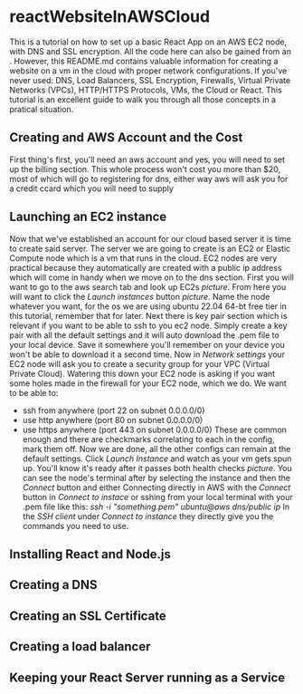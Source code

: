 # reactWebsiteInAWSCloud
This is a tutorial on how to set up a basic React App on an AWS EC2 node, with DNS and SSL encryption.  All the code here can also be gained from an <npx create-react-app command>.  However, this README.md contains valuable information for creating a website on a vm in the cloud with proper network configurations.  If you've never used: DNS, Load Balancers, SSL Encryption, Firewalls, Virtual Private Networks (VPCs), HTTP/HTTPS Protocols, VMs, the Cloud or React.  This tutorial is an excellent guide to walk you through all those concepts in a pratical situation.
## Creating and AWS Account and the Cost
First thing's first, you'll need an aws account and yes, you will need to set up the billing section.  This whole process won't cost you more than $20, most of which will go to registering for dns, either way aws will ask you for a credit ccard which you will need to supply 
## Launching an EC2 instance
  Now that we've established an account for our cloud based server it is time to create said server.  The server we are going to create is an EC2 or Elastic Compute node which is a vm that runs in the cloud.  EC2 nodes are very practical because they automatically are created with a public ip address which will come in handy when we move on to the dns section.  First you will want to go to the aws search tab and look up EC2s *picture*.  From here you will want to click the *Launch instances* button *picture*.
  Name the node whatever you want, for the os we are using ubuntu 22.04 64-bt free tier in this tutorial, remember that for later.
  Next there is key pair section which is relevant if you want to be able to ssh to you ec2 node.  Simply create a key pair with all the default settings and it will auto download the .pem file to your local device.  Save it somewhere you'll remember on your device you won't be able to download it a second time.
  Now in *Network settings* your EC2 node will ask you to create a security group for your VPC (Virtual Private Cloud).  Watering this down your EC2 node is asking if you want some holes made in the firewall for your EC2 node, which we do.  We want to be able to:
  - ssh from anywhere (port 22 on subnet 0.0.0.0/0)
  - use http anywhere (port 80 on subnet 0.0.0.0/0)
  - use https anywhere (port 443 on subnet 0.0.0.0/0)
  These are common enough and there are checkmarks correlating to each in the config, mark them off.
  Now we are done, all the other configs can remain at the default settings.  Click *Launch Instance* and watch as your vm gets spun up.  You'll know it's ready after it passes both health checks *picture*.  You can see the node's terminal after by selecting the instance and then the *Connect* button and either Connecting directly in AWS with the *Connect* button in *Connect to instace* or sshing from your local terminal with your .pem file like this:
  *ssh -i "*something*.pem" ubuntu@*aws dns/public ip**
  In the *SSH client* under *Connect to instance* they directly give you the commands you need to use.
## Installing React and Node.js
## Creating a DNS
## Creating an SSL Certificate
## Creating a load balancer
## Keeping your React Server running as a Service

